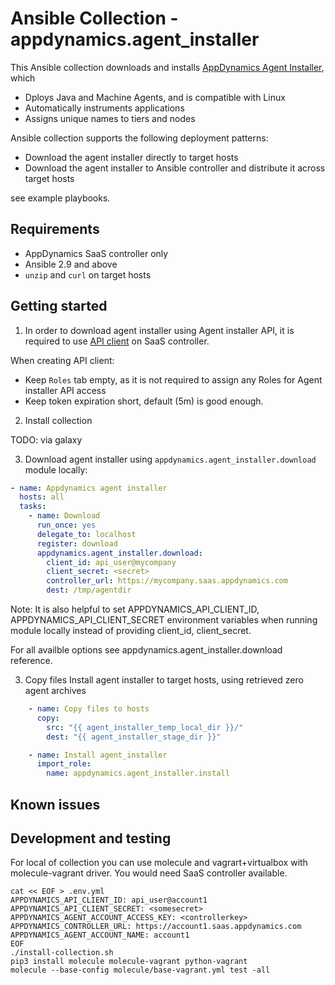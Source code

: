 # Ansible Collection - appdynamics.agent_installer

This Ansible collection downloads and installs [AppDynamics Agent Installer](https://docs.appdynamics.com/21.9/en/application-monitoring/install-app-server-agents/agent-installer), which 

- Dploys Java and Machine Agents, and is compatible with Linux 
- Automatically instruments applications 
- Assigns unique names to tiers and nodes

Ansible collection supports the following deployment patterns:

- Download the agent installer directly to target hosts
- Download the agent installer to Ansible controller and distribute it across target hosts

see example playbooks.

## Requirements

- AppDynamics SaaS controller only
- Ansible 2.9 and above
- `unzip` and `curl` on target hosts

## Getting started

1. In order to download agent installer using Agent installer API, it is required to use [API client](https://docs.appdynamics.com/21.3/en/extend-appdynamics/appdynamics-apis/api-clients#APIClients-Create_API_ClientCreatingAPIClients) on SaaS controller.

When creating API client:

- Keep `Roles` tab empty, as it is not required to assign any Roles for Agent installer API access
- Keep token expiration short, default (5m) is good enough.

2. Install collection

TODO: via galaxy

3. Download agent installer using `appdynamics.agent_installer.download` module locally:

```yaml
- name: Appdynamics agent installer
  hosts: all
  tasks:
    - name: Download
      run_once: yes
      delegate_to: localhost
      register: download
      appdynamics.agent_installer.download:
        client_id: api_user@mycompany
        client_secret: <secret>
        controller_url: https://mycompany.saas.appdynamics.com
        dest: /tmp/agentdir
```

Note: It is also helpful to set APPDYNAMICS_API_CLIENT_ID, APPDYNAMICS_API_CLIENT_SECRET environment variables when running module locally instead of providing client_id, client_secret.

For all availble options see appdynamics.agent_installer.download reference.

3. Copy files Install agent installer to target hosts, using retrieved zero agent archives

```yaml
    - name: Copy files to hosts
      copy:
        src: "{{ agent_installer_temp_local_dir }}/"
        dest: "{{ agent_installer_stage_dir }}"

    - name: Install agent_installer
      import_role:
        name: appdynamics.agent_installer.install
```

## Known issues



## Development and testing

For local of collection you can use molecule and vagrart+virtualbox with molecule-vagrant driver. You would need SaaS controller available.

```shell
cat << EOF > .env.yml
APPDYNAMICS_API_CLIENT_ID: api_user@account1
APPDYNAMICS_API_CLIENT_SECRET: <somesecret>
APPDYNAMICS_AGENT_ACCOUNT_ACCESS_KEY: <controllerkey>
APPDYNAMICS_CONTROLLER_URL: https://account1.saas.appdynamics.com
APPDYNAMICS_AGENT_ACCOUNT_NAME: account1
EOF
./install-collection.sh
pip3 install molecule molecule-vagrant python-vagrant
molecule --base-config molecule/base-vagrant.yml test -all
```

